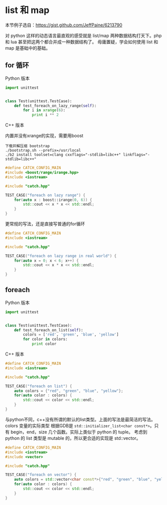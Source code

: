 # list 和 map

本节例子选自：https://gist.github.com/JeffPaine/6213790

对 python 这样的动态语言最直观的感受就是 list/map 两种数据结构打天下。php 和 lua 甚至把这两个都合并成一种数据结构了。
毋庸置疑，学会如何使用 list 和 map 是基础中的基础。

## for 循环

Python 版本

```python
import unittest


class Test(unittest.TestCase):
    def test_foreach_on_lazy_range(self):
        for i in xrange(6):
            print i ** 2
```

C++ 版本

内置并没有xrange的实现，需要用boost

```
下载并解压缩 bootstrap
./bootstrap.sh --prefix=/usr/local
./b2 install toolset=clang cxxflags="-stdlib=libc++" linkflags="-stdlib=libc++"
```

```c++
#define CATCH_CONFIG_MAIN
#include <boost/range/irange.hpp>
#include <iostream>

#include "catch.hpp"

TEST_CASE("foreach on lazy range") {
    for(auto x : boost::irange(0, 6)) {
        std::cout << x * x << std::endl;
    }
}
```

更常规的写法，还是直接写普通的for循环

```c++
#define CATCH_CONFIG_MAIN
#include <iostream>

#include "catch.hpp"

TEST_CASE("foreach on lazy range in real world") {
    for(auto x = 0; x < 6; x++) {
        std::cout << x * x << std::endl;
    }
}
```

## foreach

Python 版本

```python
import unittest


class Test(unittest.TestCase):
    def test_foreach_on_list(self):
        colors = ['red', 'green', 'blue', 'yellow']
        for color in colors:
            print color
```

C++ 版本

```c++
#define CATCH_CONFIG_MAIN
#include <iostream>

#include "catch.hpp"

TEST_CASE("foreach on list") {
    auto colors = {"red", "green", "blue", "yellow"};
    for(auto color : colors) {
        std::cout << color << std::endl;
    }
}
```

与python不同，c++没有所谓的默认的list类型。上面的写法是最简洁的写法。colors 变量的实际类型
根据GDB是 `std::initializer_list<char const*>`。只有 begin，end，size 几个函数。实际上类似于 python 的 tuple。
考虑到 python 的 list 类型是 mutable 的，所以更合适的实现是 std::vector。

```c++
#define CATCH_CONFIG_MAIN
#include <iostream>
#include <vector>

#include "catch.hpp"

TEST_CASE("foreach on vector") {
    auto colors = std::vector<char const*>{"red", "green", "blue", "yellow"};
    for(auto color : colors) {
        std::cout << color << std::endl;
    }
}
```
